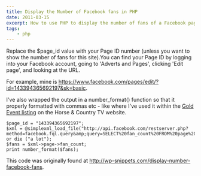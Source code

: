 ```yaml
---
title: Display the Number of Facebook fans in PHP
date: 2011-03-15
excerpt: How to use PHP to display the number of fans of a Facebook page.
tags:
    - php
---
```


Replace the \$page_id value with your Page ID number (unless you want to show
the number of fans for this site).You can find your Page ID by logging into your
Facebook account, going to 'Adverts and Pages', clicking 'Edit page', and
looking at the URL.

For example, mine is
<https://www.facebook.com/pages/edit/?id=143394365692197&sk=basic>.

I've also wrapped the output in a number_format() function so that it properly
formatted with commas etc - like where I've used it within the
[Gold Event listing](http://www.horseandcountry.tv/events/paid) on the Horse &
Country TV website.

```language-php
$page_id = "143394365692197";
$xml = @simplexml_load_file("http://api.facebook.com/restserver.php?method=facebook.fql.query&amp;query=SELECT%20fan_count%20FROM%20page%20WHERE%20page_id=".$page_id."") or die ("a lot");
$fans = $xml->page->fan_count;
print number_format($fans);
```

This code was originally found at
<http://wp-snippets.com/display-number-facebook-fans>.
